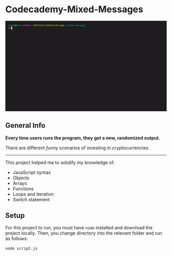 # Codecademy-Mixed-Messages

![](https://github.com/danieLLeonte/Codecademy-Mixed-Messages/blob/main/screencast/overview%20gif.gif)

## General Info
**Every time users runs the program, they get a new, randomized output.** 

There are different *funny* scenarios of investing in cryptocurrencies.

***

This project helped me to solidify my knowledge of:
* JavaScript syntax
* Objects
* Arrays
* Functions
* Loops and iteration
* Switch statement
 
## Setup
For this project to run, you must have `node` installed and download the project locally.
Then, you change directory into the relevant folder and run as follows:

```
node script.js
```
